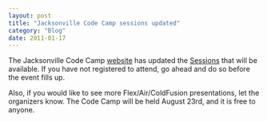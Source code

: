 ```yaml
---
layout: post
title: "Jacksonville Code Camp sessions updated"
category: "Blog"
date: 2011-01-17
---
```



The Jacksonville Code Camp [website](http://jaxcodecamp.com) has updated the [Sessions](http://jaxcodecamp.com/Sessions.aspx) that will be available. If you have not registered to attend, go ahead and do so before the event fills up.

Also, if you would like to see more Flex/Air/ColdFusion presentations, let the organizers know. The Code Camp will be held August 23rd, and it is free to anyone.